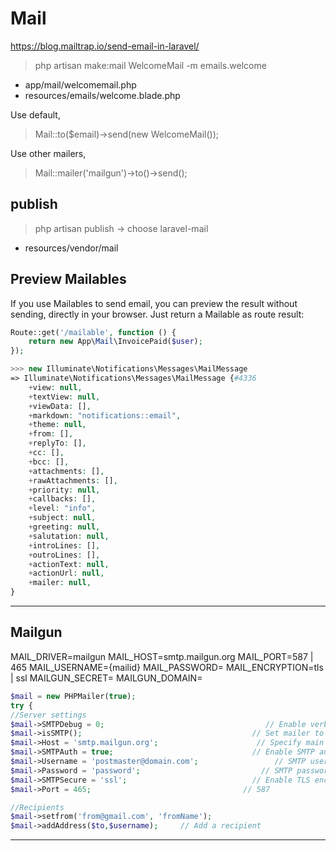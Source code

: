 # Mail
https://blog.mailtrap.io/send-email-in-laravel/

> php artisan make:mail WelcomeMail -m emails.welcome
- app/mail/welcomemail.php
- resources/emails/welcome.blade.php

Use default,
> Mail::to($email)->send(new WelcomeMail());

Use other mailers,
> Mail::mailer('mailgun')->to()->send();

## publish
> php artisan publish -> choose laravel-mail
- resources/vendor/mail

## Preview Mailables
If you use Mailables to send email, you can preview the result without sending, directly in your
browser. Just return a Mailable as route result:
```php
Route::get('/mailable', function () {
	return new App\Mail\InvoicePaid($user);
});
```

```php
>>> new Illuminate\Notifications\Messages\MailMessage
=> Illuminate\Notifications\Messages\MailMessage {#4336
	+view: null,
	+textView: null,
	+viewData: [],
	+markdown: "notifications::email",
	+theme: null,
	+from: [],
	+replyTo: [],
	+cc: [],
	+bcc: [],
	+attachments: [],
	+rawAttachments: [],
	+priority: null,
	+callbacks: [],
	+level: "info",
	+subject: null,
	+greeting: null,
	+salutation: null,
	+introLines: [],
	+outroLines: [],
	+actionText: null,
	+actionUrl: null,
	+mailer: null,
}
```

___
## Mailgun
MAIL_DRIVER=mailgun
MAIL_HOST=smtp.mailgun.org
MAIL_PORT=587 | 465
MAIL_USERNAME={mailid}
MAIL_PASSWORD=
MAIL_ENCRYPTION=tls | ssl
MAILGUN_SECRET=
MAILGUN_DOMAIN=

```php
$mail = new PHPMailer(true);
try {
//Server settings
$mail->SMTPDebug = 0;                                    // Enable verbose debug output
$mail->isSMTP();                                      // Set mailer to use SMTP
$mail->Host = 'smtp.mailgun.org';                      // Specify main and backup SMTP servers
$mail->SMTPAuth = true;                               // Enable SMTP authentication
$mail->Username = 'postmaster@domain.com';                 // SMTP username
$mail->Password = 'password';                           // SMTP password
$mail->SMTPSecure = 'ssl';                            // Enable TLS encryption, `ssl` also accepted
$mail->Port = 465;									// 587

//Recipients
$mail->setfrom('from@gmail.com', 'fromName');
$mail->addAddress($to,$username);     // Add a recipient
```

___
